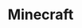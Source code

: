 ---
title: Minecraft
excerpt: >-
  Displays a list of accounts in a specific category according to your
  parameters.
api:
  file: lolzteam-public-api-market.json
  operationId: Category.Minecraft
deprecated: false
hidden: false
metadata:
  title: ''
  description: ''
  robots: index
next:
  description: ''
---